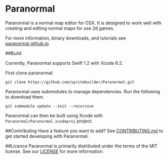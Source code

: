 Paranormal
==========

Paranormal is a normal map editor for OSX. It is designed to work well with creating and editing normal maps for use 2d games.

For more information, binary downloads, and tutorials see [paranormal.github.io](paranormal.github.io).

##Build

Currently, Paranormal supports Swift 1.2 with Xcode 6.2.

First clone paranormal:

	git clone https://github.com/spritebuilder/Paranormal.git
	
Paranormal uses submodules to manage dependencies. Run the following to download them.

	git submodule update --init --recursive

Paranormal can then be built using Xcode with `Paranormal/Paranormal.xcodeproj` project.

##Contributing
Have a feature you want to add? See [CONTRIBUTING.md](CONTRIBUTING.md) to get started developing with Paranormal.


##Licence
Paranormal is primarily distributed under the terms of the MIT license. See our [LICENSE](LICENSE) for more information.

